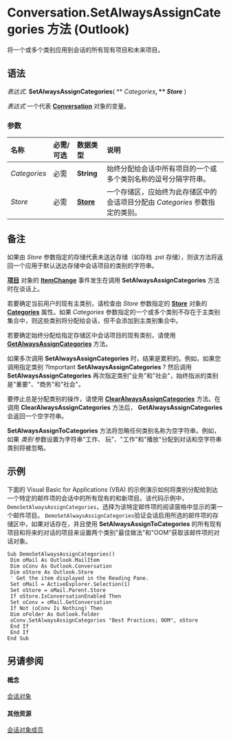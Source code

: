 
# Conversation.SetAlwaysAssignCategories 方法 (Outlook)

将一个或多个类别应用到会话的所有现有项目和未来项目。


## 语法

 _表达式_. **SetAlwaysAssignCategories**( ** _Categories_**, ** _Store_** )

 _表达式_ 一个代表 **[Conversation](2705d38a-ebc0-e5a7-208b-ffe1f5446b1b.md)** 对象的变量。


### 参数



|**名称**|**必需/可选**|**数据类型**|**说明**|
|:-----|:-----|:-----|:-----|
| _Categories_|必需|**String**|始终分配给会话中所有项目的一个或多个类别名称的逗号分隔字符串。|
| _Store_|必需|**[Store](1eb22fe9-8849-7476-5388-2515b48591b9.md)**|一个存储区，应始终为此存储区中的会话项目分配由  _Categories_ 参数指定的类别。|

## 备注

如果由  _Store_ 参数指定的存储代表未送达存储（如存档 .pst 存储），则该方法将返回一个应用于默认送达存储中会话项目的类别的字符串。

 **[项目](3a99730b-e62a-5ca6-f6ec-911c95173242.md)** 对象的 **[ItemChange](6478357e-2a5a-300a-24e6-c125f8c81edd.md)** 事件发生在调用 **SetAlwaysAssignCategories** 方法时在谈话上。

若要确定当前用户的现有主类别，请检查由  _Store_ 参数指定的 **[Store](1eb22fe9-8849-7476-5388-2515b48591b9.md)** 对象的 **[Categories](597678d0-51f6-45d7-a98a-063344bbcff7.md)** 属性。如果 _Categories_ 参数指定的一个或多个类别不存在于主类别集合中，则这些类别将分配给会话，但不会添加到主类别集合中。

若要确定始终分配给指定存储区中会话项目的现有类别，请使用  **[GetAlwaysAssignCategories](d09ae8ff-b725-cc09-9408-7b9039ee129f.md)** 方法。

如果多次调用 **SetAlwaysAssignCategories** 时，结果是累积的。例如，如果您调用指定类别 ?Important **SetAlwaysAssignCategories** ? 然后调用 **SetAlwaysAssignCategories** 再次指定类别"业务"和"社会"，始终指派的类别是"重要"、"商务"和"社会"。

要停止总是分配类别的操作，请使用 **[ClearAlwaysAssignCategories](0494d8af-6569-c03d-99b1-be332c000985.md)** 方法。在调用 **ClearAlwaysAssignCategories** 方法后， **GetAlwaysAssignCategories** 会返回一个空字符串。

 **SetAlwaysAssignToCategories** 方法将忽略任何类别名称为空字符串。例如，如果 _类别_ 参数设置为字符串"工作、 玩"、"工作"和"播放"分配到对话和空字符串类别将被忽略。


## 示例

下面的 Visual Basic for Applications (VBA) 的示例演示如何将类别分配给到达一个特定的邮件项的会话中的所有现有的和新项目。该代码示例中，  `DemoSetAlwaysAssignCategories`，选择为该特定邮件项的阅读窗格中显示的第一个邮件项目。 `DemoSetAlwaysAssignCategories`验证会话启用所选的邮件项的存储区中，如果对话存在，并且使用 **SetAlwaysAssignToCategories** 的所有现有项目和将来的对话的项目来设置两个类别"最佳做法"和"OOM"获取该邮件项的对话对象。


```
Sub DemoSetAlwaysAssignCategories() 
 Dim oMail As Outlook.MailItem 
 Dim oConv As Outlook.Conversation 
 Dim oStore As Outlook.Store 
 ' Get the item displayed in the Reading Pane. 
 Set oMail = ActiveExplorer.Selection(1) 
 Set oStore = oMail.Parent.Store 
 If oStore.IsConversationEnabled Then 
 Set oConv = oMail.GetConversation 
 If Not (oConv Is Nothing) Then 
 Dim oFolder As Outlook.folder 
 oConv.SetAlwaysAssignCategories "Best Practices; OOM", oStore 
 End If 
 End If 
End Sub
```


## 另请参阅


#### 概念


[会话对象](2705d38a-ebc0-e5a7-208b-ffe1f5446b1b.md)
#### 其他资源


[会话对象成员](09ff1e8e-7c5a-0b1e-e8e2-e259f66f71c8.md)